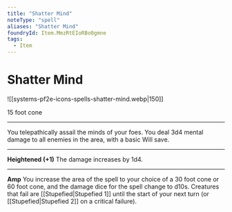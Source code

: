 ```yaml
---
title: "Shatter Mind"
noteType: "spell"
aliases: "Shatter Mind"
foundryId: Item.MmzRtEIoRBo0gmne
tags:
  - Item
---
```


# Shatter Mind
![[systems-pf2e-icons-spells-shatter-mind.webp|150]]

15 foot cone

* * *

You telepathically assail the minds of your foes. You deal 3d4 mental damage to all enemies in the area, with a basic Will save.

* * *

**Heightened (+1)** The damage increases by 1d4.

* * *

**Amp** You increase the area of the spell to your choice of a 30 foot cone or 60 foot cone, and the damage dice for the spell change to d10s. Creatures that fail are [[Stupefied|Stupefied 1]] until the start of your next turn (or [[Stupefied|Stupefied 2]] on a critical failure).
